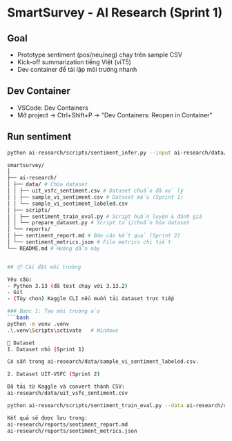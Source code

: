 # SmartSurvey - AI Research (Sprint 1)

## Goal
- Prototype sentiment (pos/neu/neg) chạy trên sample CSV
- Kick-off summarization tiếng Việt (viT5)
- Dev container để tái lập môi trường nhanh

## Dev Container
- VSCode: Dev Containers
- Mở project → Ctrl+Shift+P → "Dev Containers: Reopen in Container"

## Run sentiment
```bash
python ai-research/scripts/sentiment_infer.py --input ai-research/data/sample_vi_sentiment.csv --output ai-research/data/predictions.csv

smartsurvey/
│
├── ai-research/
│ ├── data/ # Chứa dataset
│ │ ├── uit_vsfc_sentiment.csv # Dataset chuẩn đã xử lý
│ │ ├── sample_vi_sentiment.csv # Dataset mẫu (Sprint 1)
│ │ └── sample_vi_sentiment_labeled.csv
│ ├── scripts/
│ │ ├── sentiment_train_eval.py # Script huấn luyện & đánh giá
│ │ └── prepare_dataset.py # Script tải/chuẩn hóa dataset
│ └── reports/
│ ├── sentiment_report.md # Báo cáo kết quả (Sprint 2)
│ └── sentiment_metrics.json # File metrics chi tiết
└── README.md # Hướng dẫn này


## 📦 Cài đặt môi trường

Yêu cầu:
- Python 3.13 (đã test chạy với 3.13.2)
- Git
- (Tùy chọn) Kaggle CLI nếu muốn tải dataset trực tiếp

### Bước 1: Tạo môi trường ảo
```bash
python -m venv .venv
.\.venv\Scripts\activate   # Windows

📂 Dataset
1. Dataset nhỏ (Sprint 1)

Có sẵn trong ai-research/data/sample_vi_sentiment_labeled.csv.

2. Dataset UIT-VSFC (Sprint 2)

Đã tải từ Kaggle và convert thành CSV:
ai-research/data/uit_vsfc_sentiment.csv

python ai-research/scripts/sentiment_train_eval.py --data ai-research/data/uit_vsfc_sentiment.csv

Kết quả sẽ được lưu trong:
ai-research/reports/sentiment_report.md
ai-research/reports/sentiment_metrics.json